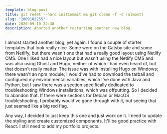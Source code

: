 ```yaml
---
template: blog-post
title: git reset --hard initCommit && git clean -f -d (almost)
slug: "2009102255"
date: 2020-09-10 22:38
description: Aborted another restarting another new blog.
---
```

I almost started another blog, yet again.  I found a couple of starter templates that look really nice.  Some were on the Gatsby site and some from Netlify, but there wasn't one that had a really good layout using Netlify CMS.  One I liked had a nice layout but wasn't using the Netlify CMS and was also using Ghost and Hugo, neither of which I had even heard of, but that doesn't really matter.  The issue was with installing Hugo on Windows; there wasn't an npm module; I would've had to download the tarball and configured my environmental variables, which I've done with Java and Python, but I saw there was a section specifically dedicated to troubleshooting Windows installations, which was offputting.  So I decided to abandon that. If there were sections for Debian or MacOS troubleshooting, I probably would've gone through with it, but seeing that just seemed like a big red flag.

Any way, I decided to just keep this one and just work on it.  I need to update the styling and create customized components.  It'll be good practice with React.  I still need to add my portfolio projects. 